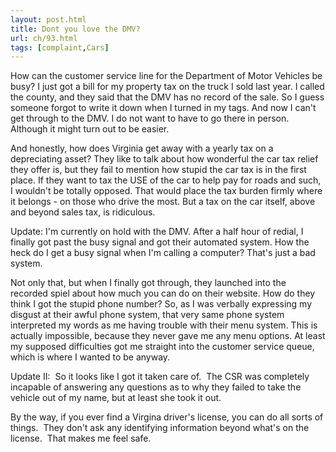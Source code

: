 ```yaml
---
layout: post.html
title: Dont you love the DMV?
url: ch/93.html
tags: [complaint,Cars]
---
```

How can the customer service line for the Department of Motor Vehicles be busy? I just got a bill for my property tax on the truck I sold last year. I called the county, and they said that the DMV has no record of the sale. So I guess someone forgot to write it down when I turned in my tags. And now I can't get through to the DMV. I do not want to have to go there in person. Although it might turn out to be easier.

And honestly, how does Virginia get away with a yearly tax on a depreciating asset? They like to talk about how wonderful the car tax relief they offer is, but they fail to mention how stupid the car tax is in the first place. If they want to tax the USE of the car to help pay for roads and such, I wouldn't be totally opposed. That would place the tax burden firmly where it belongs - on those who drive the most. But a tax on the car itself, above and beyond sales tax, is ridiculous.

Update: I'm currently on hold with the DMV. After a half hour of redial, I finally got past the busy signal and got their automated system. How the heck do I get a busy signal when I'm calling a computer? That's just a bad system.

Not only that, but when I finally got through, they launched into the recorded spiel about how much you can do on their website. How do they think I got the stupid phone number? So, as I was verbally expressing my disgust at their awful phone system, that very same phone system interpreted my words as me having trouble with their menu system. This is actually impossible, because they never gave me any menu options. At least my supposed difficulties got me straight into the customer service queue, which is where I wanted to be anyway.

Update II:  So it looks like I got it taken care of.  The CSR was completely incapable of answering any questions as to why they failed to take the vehicle out of my name, but at least she took it out.

By the way, if you ever find a Virgina driver's license, you can do all sorts of things.  They don't ask any identifying information beyond what's on the license.  That makes me feel safe.
